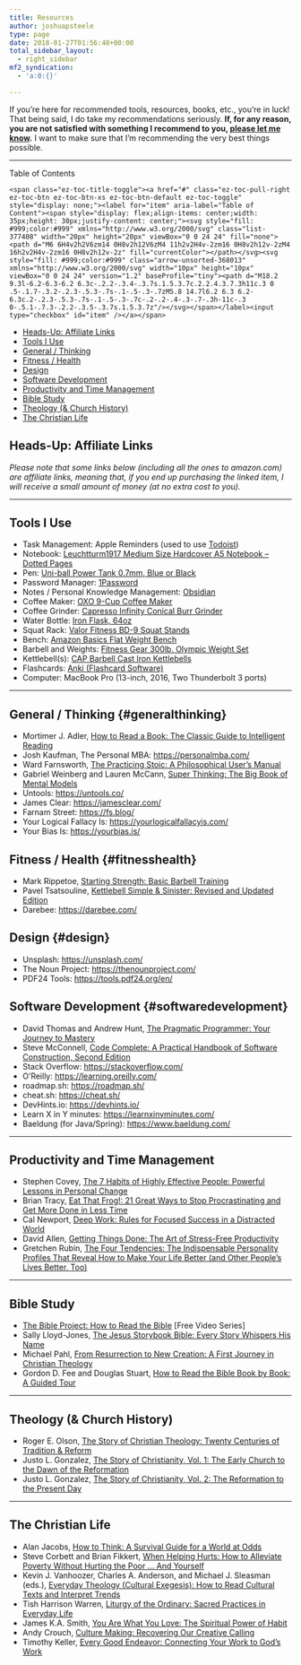 ```yaml
---
title: Resources
author: joshuapsteele
type: page
date: 2018-01-27T01:56:48+00:00
total_sidebar_layout:
  - right_sidebar
mf2_syndication:
  - 'a:0:{}'

---
```

If you&#8217;re here for recommended tools, resources, books, etc., you&#8217;re in luck! That being said, I do take my recommendations seriously. **If, for any reason, you are not satisfied with something I recommend to you, <a href="https://joshuapsteele.com/contact/" target="_blank" rel="noopener noreferrer">please let me know</a>.** I want to make sure that I&#8217;m recommending the very best things possible.

<hr class="wp-block-separator has-css-opacity" />

<div id="ez-toc-container" class="ez-toc-v2_0_37 counter-hierarchy ez-toc-counter ez-toc-grey ez-toc-container-direction">
  <div class="ez-toc-title-container">
    <p class="ez-toc-title">
      Table of Contents
    </p>
    
    <span class="ez-toc-title-toggle"><a href="#" class="ez-toc-pull-right ez-toc-btn ez-toc-btn-xs ez-toc-btn-default ez-toc-toggle" style="display: none;"><label for="item" aria-label="Table of Content"><span style="display: flex;align-items: center;width: 35px;height: 30px;justify-content: center;"><svg style="fill: #999;color:#999" xmlns="http://www.w3.org/2000/svg" class="list-377408" width="20px" height="20px" viewBox="0 0 24 24" fill="none"><path d="M6 6H4v2h2V6zm14 0H8v2h12V6zM4 11h2v2H4v-2zm16 0H8v2h12v-2zM4 16h2v2H4v-2zm16 0H8v2h12v-2z" fill="currentColor"></path></svg><svg style="fill: #999;color:#999" class="arrow-unsorted-368013" xmlns="http://www.w3.org/2000/svg" width="10px" height="10px" viewBox="0 0 24 24" version="1.2" baseProfile="tiny"><path d="M18.2 9.3l-6.2-6.3-6.2 6.3c-.2.2-.3.4-.3.7s.1.5.3.7c.2.2.4.3.7.3h11c.3 0 .5-.1.7-.3.2-.2.3-.5.3-.7s-.1-.5-.3-.7zM5.8 14.7l6.2 6.3 6.2-6.3c.2-.2.3-.5.3-.7s-.1-.5-.3-.7c-.2-.2-.4-.3-.7-.3h-11c-.3 0-.5.1-.7.3-.2.2-.3.5-.3.7s.1.5.3.7z"/></svg></span></label><input type="checkbox" id="item" /></a></span>
  </div><nav>
  
  <ul class='ez-toc-list ez-toc-list-level-1' >
    <li class='ez-toc-page-1 ez-toc-heading-level-2'>
      <a class="ez-toc-link ez-toc-heading-1" href="https://joshuapsteele.com/resources/#Heads-Up_Affiliate_Links" title="Heads-Up: Affiliate Links">Heads-Up: Affiliate Links</a>
    </li>
    <li class='ez-toc-page-1 ez-toc-heading-level-2'>
      <a class="ez-toc-link ez-toc-heading-2" href="https://joshuapsteele.com/resources/#Tools_I_Use" title="Tools I Use">Tools I Use</a>
    </li>
    <li class='ez-toc-page-1 ez-toc-heading-level-2'>
      <a class="ez-toc-link ez-toc-heading-3" href="https://joshuapsteele.com/resources/#General_Thinking" title="General / Thinking">General / Thinking</a>
    </li>
    <li class='ez-toc-page-1 ez-toc-heading-level-2'>
      <a class="ez-toc-link ez-toc-heading-4" href="https://joshuapsteele.com/resources/#Fitness_Health" title="Fitness / Health">Fitness / Health</a>
    </li>
    <li class='ez-toc-page-1 ez-toc-heading-level-2'>
      <a class="ez-toc-link ez-toc-heading-5" href="https://joshuapsteele.com/resources/#Design" title="Design">Design</a>
    </li>
    <li class='ez-toc-page-1 ez-toc-heading-level-2'>
      <a class="ez-toc-link ez-toc-heading-6" href="https://joshuapsteele.com/resources/#Software_Development" title="Software Development">Software Development</a>
    </li>
    <li class='ez-toc-page-1 ez-toc-heading-level-2'>
      <a class="ez-toc-link ez-toc-heading-7" href="https://joshuapsteele.com/resources/#Productivity_and_Time_Management" title="Productivity and Time Management">Productivity and Time Management</a>
    </li>
    <li class='ez-toc-page-1 ez-toc-heading-level-2'>
      <a class="ez-toc-link ez-toc-heading-8" href="https://joshuapsteele.com/resources/#Bible_Study" title="Bible Study">Bible Study</a>
    </li>
    <li class='ez-toc-page-1 ez-toc-heading-level-2'>
      <a class="ez-toc-link ez-toc-heading-9" href="https://joshuapsteele.com/resources/#Theology_Church_History" title="Theology (& Church History)">Theology (& Church History)</a>
    </li>
    <li class='ez-toc-page-1 ez-toc-heading-level-2'>
      <a class="ez-toc-link ez-toc-heading-10" href="https://joshuapsteele.com/resources/#The_Christian_Life" title="The Christian Life">The Christian Life</a>
    </li>
  </ul></nav>
</div>

## <span class="ez-toc-section" id="Heads-Up_Affiliate_Links"></span>Heads-Up: Affiliate Links<span class="ez-toc-section-end"></span>

_Please note that some links below (including all the ones to amazon.com) are affiliate&nbsp;links, meaning that, if you end up purchasing the linked item, I will receive a small amount of money (at no extra cost to you)._

<hr class="wp-block-separator has-css-opacity" />

## <span class="ez-toc-section" id="Tools_I_Use"></span>Tools I Use<span class="ez-toc-section-end"></span>

  * Task Management: Apple Reminders (used to use [Todoist][1])
  * Notebook: [<span id="productTitle" class="a-size-large">Leuchtturm1917 Medium Size Hardcover A5 Notebook &#8211; Dotted Pages</span>][2]
  * Pen: [Uni-ball Power Tank 0.7mm, Blue or Black][3]
  * Password Manager: [1Password][4]
  * Notes / Personal Knowledge Management: [Obsidian][5]
  * Coffee Maker: [OXO 9-Cup Coffee Maker][6]
  * Coffee Grinder: [Capresso Infinity Conical Burr Grinder][7]
  * Water Bottle: [Iron Flask, 64oz][8]
  * Squat Rack: [Valor Fitness BD-9 Squat Stands][9]
  * Bench: [Amazon Basics Flat Weight Bench][10]
  * Barbell and Weights: [Fitness Gear 300lb. Olympic Weight Set][11]
  * Kettlebell(s): [CAP Barbell Cast Iron Kettlebells][12]
  * Flashcards: [Anki (Flashcard Software)][13]
  * Computer: MacBook Pro (13-inch, 2016, Two Thunderbolt 3 ports)

<hr class="wp-block-separator has-alpha-channel-opacity" />

## <span class="ez-toc-section" id="General_Thinking"></span>General / Thinking<span class="ez-toc-section-end"></span> {#generalthinking}

  * Mortimer J. Adler, [How to Read a Book: The Classic Guide to Intelligent Reading][14]
  * Josh Kaufman, The Personal MBA: <https://personalmba.com/>
  * Ward Farnsworth, [The Practicing Stoic: A Philosophical User&#8217;s Manual][15]
  * Gabriel Weinberg and Lauren McCann, [Super Thinking: The Big Book of Mental Models][16]
  * Untools: <https://untools.co/>
  * James Clear: <https://jamesclear.com/>
  * Farnam Street: <https://fs.blog/>
  * Your Logical Fallacy Is: <https://yourlogicalfallacyis.com/>
  * Your Bias Is: <https://yourbias.is/>

## <span class="ez-toc-section" id="Fitness_Health"></span>Fitness / Health<span class="ez-toc-section-end"></span> {#fitnesshealth}

  * Mark Rippetoe, [Starting Strength: Basic Barbell Training][17]
  * Pavel Tsatsouline, [Kettlebell Simple & Sinister: Revised and Updated Edition][18]
  * Darebee: <https://darebee.com/>

## <span class="ez-toc-section" id="Design"></span>Design<span class="ez-toc-section-end"></span> {#design}

  * Unsplash: <https://unsplash.com/>
  * The Noun Project: <https://thenounproject.com/>
  * PDF24 Tools: <https://tools.pdf24.org/en/>

## <span class="ez-toc-section" id="Software_Development"></span>Software Development<span class="ez-toc-section-end"></span> {#softwaredevelopment}

  * David Thomas and Andrew Hunt, [The Pragmatic Programmer: Your Journey to Mastery][19]
  * Steve McConnell, [Code Complete: A Practical Handbook of Software Construction, Second Edition][20]
  * Stack Overflow: <https://stackoverflow.com/>
  * O’Reilly: <https://learning.oreilly.com/>
  * roadmap.sh: <https://roadmap.sh/>
  * cheat.sh: <https://cheat.sh/>
  * DevHints.io: <https://devhints.io/>
  * Learn X in Y minutes: <https://learnxinyminutes.com/>
  * Baeldung (for Java/Spring): <https://www.baeldung.com/>

<hr class="wp-block-separator has-alpha-channel-opacity" />

## <span class="ez-toc-section" id="Productivity_and_Time_Management"></span>Productivity and Time Management<span class="ez-toc-section-end"></span>

  * Stephen Covey, <a href="http://amzn.to/2FXQM1n" target="_blank" rel="noopener noreferrer">The 7 Habits of Highly Effective People: Powerful Lessons in Personal Change</a>
  * Brian Tracy, <a href="http://amzn.to/2DzEFco" target="_blank" rel="noopener noreferrer">Eat That Frog!: 21 Great Ways to Stop Procrastinating and Get More Done in Less Time</a>
  * Cal Newport, <a href="http://amzn.to/2DotWhU" target="_blank" rel="noopener noreferrer">Deep Work: Rules for Focused Success in a Distracted World</a>
  * David Allen, <a href="http://amzn.to/2DxVkhi" target="_blank" rel="noopener noreferrer">Getting Things Done: The Art of Stress-Free Productivity</a>
  * Gretchen Rubin, <a href="http://amzn.to/2rwW551" target="_blank" rel="noopener noreferrer">The Four Tendencies: The Indispensable Personality Profiles&nbsp;That Reveal How to Make Your Life Better (and Other People&#8217;s Lives Better, Too)</a>

<hr class="wp-block-separator has-alpha-channel-opacity" />

## <span class="ez-toc-section" id="Bible_Study"></span>Bible Study<span class="ez-toc-section-end"></span>

  * <a href="https://thebibleproject.com/explore/how-to-read-the-bible/" target="_blank" rel="noopener noreferrer">The Bible Project: How to Read the Bible</a> [Free Video Series]
  * Sally Lloyd-Jones, <a href="http://amzn.to/2FZ7Ofw" target="_blank" rel="noopener noreferrer">The Jesus Storybook Bible: Every Story Whispers His Name</a>
  * Michael Pahl, <a href="http://amzn.to/2DAPnPU" target="_blank" rel="noopener noreferrer">From Resurrection to New Creation: A First Journey in Christian Theology</a>
  * Gordon D. Fee and Douglas Stuart, <a href="http://amzn.to/2DX76z5" target="_blank" rel="noopener noreferrer">How to Read the Bible Book by Book: A Guided Tour</a>

<hr class="wp-block-separator has-css-opacity" />

## <span class="ez-toc-section" id="Theology_Church_History"></span>Theology (& Church History)<span class="ez-toc-section-end"></span>

  * Roger E. Olson, <a href="http://amzn.to/2DyzqKd" target="_blank" rel="noopener noreferrer">The Story of Christian Theology: Twenty Centuries of Tradition & Reform</a>
  * Justo L. Gonzalez, <a href="http://amzn.to/2DXa1I2" target="_blank" rel="noopener noreferrer">The Story of Christianity, Vol. 1: The Early Church to the Dawn of the Reformation</a>
  * Justo L. Gonzalez, <a href="http://amzn.to/2DvTvkt" target="_blank" rel="noopener noreferrer">The Story of Christianity, Vol. 2: The Reformation to the Present Day</a>

<hr class="wp-block-separator has-css-opacity" />

## <span class="ez-toc-section" id="The_Christian_Life"></span>The Christian Life<span class="ez-toc-section-end"></span>

  * Alan Jacobs, <a href="http://amzn.to/2DpXUSN" target="_blank" rel="noopener noreferrer">How to Think: A Survival Guide for a World at Odds</a>
  * Steve Corbett and Brian Fikkert, <a href="http://amzn.to/2DYYQ1z" target="_blank" rel="noopener noreferrer">When Helping Hurts: How to Alleviate Poverty Without Hurting the Poor &#8230; And Yourself</a>
  * Kevin J. Vanhoozer, Charles A. Anderson, and Michael J. Sleasman (eds.), <a href="http://amzn.to/2G1ykoT" target="_blank" rel="noopener noreferrer">Everyday Theology (Cultural Exegesis): How to Read Cultural Texts and Interpret Trends</a>
  * Tish Harrison Warren, <a href="http://amzn.to/2DmKzdS" target="_blank" rel="noopener noreferrer">Liturgy of the Ordinary: Sacred Practices in Everyday Life</a>
  * James K.A. Smith, <a href="http://amzn.to/2DuO1Xd" target="_blank" rel="noopener noreferrer">You Are What You Love: The Spiritual Power of Habit</a>
  * Andy Crouch, <a href="http://amzn.to/2DY8XmU" target="_blank" rel="noopener noreferrer">Culture Making: Recovering Our Creative Calling</a> 
  * Timothy Keller, <a href="http://amzn.to/2DYoEuE" target="_blank" rel="noopener noreferrer">Every Good Endeavor: Connecting Your Work to God&#8217;s Work</a>

 [1]: https://todoist.com/
 [2]: http://amzn.to/2tvaejo
 [3]: https://amzn.to/3DROD6d
 [4]: https://1password.com/
 [5]: https://obsidian.md/
 [6]: https://www.oxo.com/barista-brain-9-cup-coffee-maker.html
 [7]: https://amzn.to/3EfZnN3
 [8]: https://amzn.to/3tkbBOl
 [9]: https://amzn.to/3UCxeVS
 [10]: https://amzn.to/3EiGRE1
 [11]: https://www.dickssportinggoods.com/p/fitness-gear-300-lbolympic-weight-set-16fgeu300lbstwth7brb/16fgeu300lbstwth7brb
 [12]: https://amzn.to/3EfZhFb
 [13]: https://apps.ankiweb.net/
 [14]: https://amzn.to/3tf34fD
 [15]: https://amzn.to/3UnCCwi
 [16]: https://amzn.to/3Tq7ACK
 [17]: https://amzn.to/3fLhgdt
 [18]: https://amzn.to/3fSoU5O
 [19]: https://amzn.to/3FZSYXO
 [20]: https://amzn.to/3hkLzYF